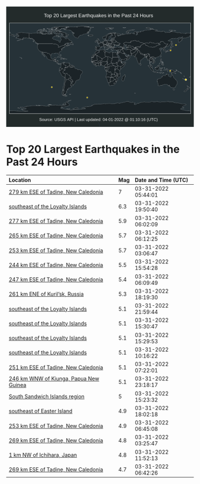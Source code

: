 ![Map](./map.png)

# Top 20 Largest Earthquakes in the Past 24 Hours

| Location | Mag | Date and Time (UTC) |
|:---|:---|:---|
| [279 km ESE of Tadine, New Caledonia](https://earthquake.usgs.gov/earthquakes/eventpage/us7000gymk) | 7 | 03-31-2022 05:44:01 |
| [southeast of the Loyalty Islands](https://earthquake.usgs.gov/earthquakes/eventpage/us7000gysz) | 6.3 | 03-31-2022 19:50:40 |
| [277 km ESE of Tadine, New Caledonia](https://earthquake.usgs.gov/earthquakes/eventpage/us7000gymw) | 5.9 | 03-31-2022 06:02:09 |
| [265 km ESE of Tadine, New Caledonia](https://earthquake.usgs.gov/earthquakes/eventpage/us7000gymz) | 5.7 | 03-31-2022 06:12:25 |
| [253 km ESE of Tadine, New Caledonia](https://earthquake.usgs.gov/earthquakes/eventpage/us7000gyln) | 5.7 | 03-31-2022 03:06:47 |
| [244 km ESE of Tadine, New Caledonia](https://earthquake.usgs.gov/earthquakes/eventpage/us7000gyr3) | 5.5 | 03-31-2022 15:54:28 |
| [247 km ESE of Tadine, New Caledonia](https://earthquake.usgs.gov/earthquakes/eventpage/us7000gymy) | 5.4 | 03-31-2022 06:09:49 |
| [261 km ENE of Kuril’sk, Russia](https://earthquake.usgs.gov/earthquakes/eventpage/us7000gysf) | 5.3 | 03-31-2022 18:19:30 |
| [southeast of the Loyalty Islands](https://earthquake.usgs.gov/earthquakes/eventpage/us7000gyts) | 5.1 | 03-31-2022 21:59:44 |
| [southeast of the Loyalty Islands](https://earthquake.usgs.gov/earthquakes/eventpage/us7000gyr4) | 5.1 | 03-31-2022 15:30:47 |
| [southeast of the Loyalty Islands](https://earthquake.usgs.gov/earthquakes/eventpage/us7000gyqw) | 5.1 | 03-31-2022 15:29:53 |
| [southeast of the Loyalty Islands](https://earthquake.usgs.gov/earthquakes/eventpage/us7000gyp3) | 5.1 | 03-31-2022 10:16:22 |
| [251 km ESE of Tadine, New Caledonia](https://earthquake.usgs.gov/earthquakes/eventpage/us7000gyng) | 5.1 | 03-31-2022 07:22:01 |
| [246 km WNW of Kiunga, Papua New Guinea](https://earthquake.usgs.gov/earthquakes/eventpage/us7000gyu7) | 5.1 | 03-31-2022 23:18:17 |
| [South Sandwich Islands region](https://earthquake.usgs.gov/earthquakes/eventpage/us7000gyqv) | 5 | 03-31-2022 15:23:32 |
| [southeast of Easter Island](https://earthquake.usgs.gov/earthquakes/eventpage/us7000gysc) | 4.9 | 03-31-2022 18:02:18 |
| [253 km ESE of Tadine, New Caledonia](https://earthquake.usgs.gov/earthquakes/eventpage/us7000gyn9) | 4.9 | 03-31-2022 06:45:08 |
| [269 km ESE of Tadine, New Caledonia](https://earthquake.usgs.gov/earthquakes/eventpage/us7000gylu) | 4.8 | 03-31-2022 03:25:47 |
| [1 km NW of Ichihara, Japan](https://earthquake.usgs.gov/earthquakes/eventpage/us7000gypa) | 4.8 | 03-31-2022 11:52:13 |
| [269 km ESE of Tadine, New Caledonia](https://earthquake.usgs.gov/earthquakes/eventpage/us7000gyn8) | 4.7 | 03-31-2022 06:42:26 |
